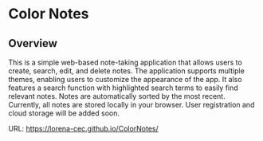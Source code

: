 # Color Notes
## Overview

This is a simple web-based note-taking application that allows users to create, search, edit, and delete notes. The application supports multiple themes, enabling users to customize the appearance of the app. It also features a search function with highlighted search terms to easily find relevant notes. Notes are automatically sorted by the most recent. 
Currently, all notes are stored locally in your browser. User registration and cloud storage will be added soon. 

URL: https://lorena-cec.github.io/ColorNotes/
